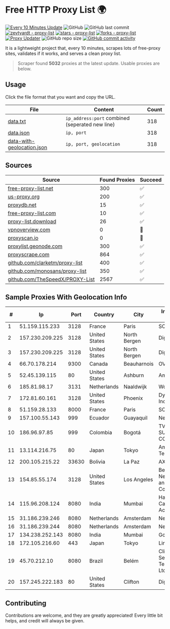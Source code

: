 
# Free HTTP Proxy List 🌍

[![Every 10 Minutes Update](https://github.com/mertguvencli/http-proxy-list/actions/workflows/main.yml/badge.svg?branch=main)](https://github.com/mertguvencli/http-proxy-list/actions/workflows/main.yml)
![GitHub](https://img.shields.io/github/license/mertguvencli/http-proxy-list)
![GitHub last commit](https://img.shields.io/github/last-commit/mertguvencli/http-proxy-list)
[![zevtyardt - proxy-list](https://img.shields.io/static/v1?label=zevtyardt&message=proxy-list&color=blue&logo=github)](https://github.com/zevtyardt/proxy-list "Go to GitHub repo")
[![stars - proxy-list](https://img.shields.io/github/stars/zevtyardt/proxy-list?style=social)](https://github.com/zevtyardt/proxy-list)
[![forks - proxy-list](https://img.shields.io/github/forks/zevtyardt/proxy-list?style=social)](https://github.com/zevtyardt/proxy-list)
[![Proxy Updater](https://github.com/zevtyardt/proxy-list/workflows/Proxy%20Updater/badge.svg)](https://github.com/zevtyardt/proxy-list/actions?query=workflow:"Proxy+Updater")
![GitHub repo size](https://img.shields.io/github/repo-size/zevtyardt/proxy-list)
[![GitHub commit activity](https://img.shields.io/github/commit-activity/m/zevtyardt/proxy-list?logo=commits)](https://github.com/zevtyardt/proxy-list/commits/main)

It is a lightweight project that, every 10 minutes, scrapes lots of free-proxy sites, validates if it works, and serves a clean proxy list.

> Scraper found **5032** proxies at the latest update. Usable proxies are below.

## Usage

Click the file format that you want and copy the URL.

|File|Content|Count|
|----|-------|-----|
|[data.txt](https://raw.githubusercontent.com/mertguvencli/http-proxy-list/main/proxy-list/data.txt)|`ip_address:port` combined (seperated new line)|318|
|[data.json](https://raw.githubusercontent.com/mertguvencli/http-proxy-list/main/proxy-list/data.json)|`ip, port`|318|
|[data-with-geolocation.json](https://raw.githubusercontent.com/mertguvencli/http-proxy-list/main/proxy-list/data-with-geolocation.json)|`ip, port, geolocation`|318|

## Sources

|Source|Found Proxies|Succeed|
|------|-------------|-------|
|[free-proxy-list.net](https://free-proxy-list.net)|300|✅|
|[us-proxy.org](https://www.us-proxy.org)|200|✅|
|[proxydb.net](http://proxydb.net)|15|✅|
|[free-proxy-list.com](https://free-proxy-list.com/?page=&port=&type%5B%5D=http&type%5B%5D=https&up_time=0&search=Search)|10|✅|
|[proxy-list.download](https://www.proxy-list.download/HTTP)|26|✅|
|[vpnoverview.com](https://vpnoverview.com/privacy/anonymous-browsing/free-proxy-servers)|0|🚫|
|[proxyscan.io](https://www.proxyscan.io)|0|🚫|
|[proxylist.geonode.com](https://proxylist.geonode.com/api/proxy-list?limit=300&page=1&sort_by=lastChecked&sort_type=desc&protocols=http,https)|300|✅|
|[proxyscrape.com](https://api.proxyscrape.com/v2/?request=displayproxies&protocol=http&timeout=10000&country=all&ssl=all&anonymity=all)|864|✅|
|[github.com/clarketm/proxy-list](https://raw.githubusercontent.com/clarketm/proxy-list/master/proxy-list-raw.txt)|400|✅|
|[github.com/monosans/proxy-list](https://raw.githubusercontent.com/monosans/proxy-list/main/proxies/http.txt)|350|✅|
|[github.com/TheSpeedX/PROXY-List](https://raw.githubusercontent.com/TheSpeedX/PROXY-List/master/http.txt)|2567|✅|


## Sample Proxies With Geolocation Info

|#|Ip|Port|Country|City|Internet Service Provider|
|-|--|----|-------|----|-------------------------|
|1|51.159.115.233|3128|France|Paris|SCALEWAY|
|2|157.230.209.225|3128|United States|North Bergen|DigitalOcean, LLC|
|3|157.230.209.225|3128|United States|North Bergen|DigitalOcean, LLC|
|4|66.70.178.214|9300|Canada|Beauharnois|OVH SAS|
|5|52.45.139.115|80|United States|Ashburn|Amazon.com, Inc.|
|6|185.81.98.17|3131|Netherlands|Naaldwijk|WorldStream B.V.|
|7|172.81.60.161|3128|United States|Phoenix|Dynu Systems Incorporated|
|8|51.159.28.133|8000|France|Paris|SCALEWAY|
|9|157.100.55.143|999|Ecuador|Guayaquil|Nedetel S.A.|
|10|186.96.97.85|999|Colombia|Bogotá|TV AZTECA SUCURSAL COLOMBIA|
|11|13.114.216.75|80|Japan|Tokyo|Amazon Technologies Inc|
|12|200.105.215.22|33630|Bolivia|La Paz|AXS Bolivia S. A.|
|13|154.85.55.174|3128|United States|Los Angeles|Beijing Baidu Netcom Science and Technology Co., Ltd.|
|14|115.96.208.124|8080|India|Mumbai|Hathway IP over Cable Internet Access|
|15|31.186.239.246|8080|Netherlands|Amsterdam|NetSkope Inc|
|16|31.186.239.244|8080|Netherlands|Amsterdam|NetSkope Inc|
|17|134.238.252.143|8080|India|Mumbai|Google LLC|
|18|172.105.216.60|443|Japan|Tokyo|Linode, LLC|
|19|45.70.212.10|8080|Brazil|Belém|Click Speed Servicos De Telecomunicacoes Ltda - EP|
|20|157.245.222.183|80|United States|Clifton|DigitalOcean, LLC|



## Contributing

Contributions are welcome, and they are greatly appreciated! Every
little bit helps, and credit will always be given.

